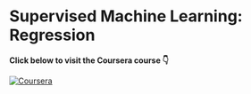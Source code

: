 # Supervised Machine Learning: Regression  

**Click below to visit the Coursera course 👇**  

[![Coursera](https://img.shields.io/badge/Coursera-Supervised%20Machine%20Learning%3A%20Regression-blue?style=for-the-badge&logo=Coursera)](https://www.coursera.org/learn/supervised-machine-learning-regression?specialization=ibm-intro-machine-learning)  

